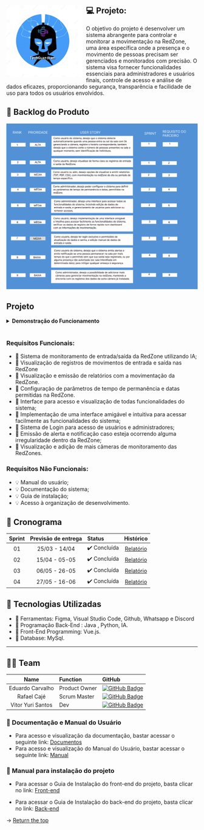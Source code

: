 <span id="topo">
<div align="center">
    <img src="/Documentos/techguardian.png" width="200px" style="float: left; margin-right: 10px;" />
</div>


##  💻 Projeto:
  O objetivo do projeto é desenvolver um sistema abrangente para controlar e monitorar a movimentação na RedZone, uma área específica onde a presença e o movimento de pessoas precisam ser gerenciados e monitorados com precisão. O sistema visa fornecer funcionalidades essenciais para administradores e usuários finais, controle de acesso e análise de dados eficazes, proporcionando segurança, transparência e facilidade de uso para todos os usuários envolvidos.

  
## :dart: Backlog do Produto  
<p>
<img src="/Documentos/BACKLOG.png" width="900px" />
</p>

## Projeto
<details>
<summary><b>Demonstração do Funcionamento</b></summary>
 <br>
   <td alignt="center"><img src="https://github.com/Tech-Guardian/Doc_TechGuardian7/blob/main/Documentos/LoginDashboard.gif" alt=""/>
   </td>
   <td alignt="center"><img src="https://github.com/Tech-Guardian/Doc_TechGuardian7/blob/main/Documentos/Relatorio.gif" alt=""/>
   </td>
    <td alignt="center"><img src="https://github.com/Tech-Guardian/Doc_TechGuardian7/blob/main/Documentos/ControleManual.gif" alt=""/>
   </td>
    <td alignt="center"><img src="https://github.com/Tech-Guardian/Doc_TechGuardian7/blob/main/Documentos/ControleDeUsuário.gif" alt=""/>
   </td>
</details>
<br />


### Requisitos Funcionais:
- :memo:   Sistema de monitoramento de entrada/saída da RedZone utilizando IA;
- :memo:   Visualização de registros de movimentos de entrada e saída nas RedZone
- :memo:   Visualização e emissão de relatórios com a movimentação da RedZone.
- :memo:   Configuração de parâmetros de tempo de permanência e datas permitidas na RedZone.
- :memo:  Interface para acesso e visualização de todas funcionalidades do sistema;
- :memo:   Implementação de uma interface amigável e intuitiva para acessar facilmente as funcionalidades do sistema;
- :memo:   Sistema de Login para acesso de usuários e administradores;
- :memo:   Emissão de alerta e notificação caso esteja ocorrendo alguma irregularidade dentro da RedZone;
- :memo:   Visualização e adição de mais câmeras de monitoramento das RedZones.


### Requisitos Não Funcionais:
- :bulb:  Manual do usuário;
- :bulb:  Documentação do sistema;
- :bulb:  Guia de instalação;
- :bulb:  Acesso à organização de desenvolvimento.


## :dart: Cronograma

| Sprint | Previsão de entrega | Status           | Histórico |
|:--:|:----------:|:-------------------|:-------------------------------------------------:|
| 01 | 25/03 - 14/04 | ✔️ Concluída    | [Relatório](https://github.com/Tech-Guardian/Doc_TechGuardian7/blob/main/Sprint01/README.md) |
| 02 | 15/04 - 05-05 | ✔️ Concluída    | [Relatório](https://github.com/Tech-Guardian/Doc_TechGuardian7/blob/main/Sprint02/README.md)|
| 03 | 06/05 - 26-05 | ✔️ Concluída    | [Relatório](https://github.com/Tech-Guardian/Doc_TechGuardian7/blob/main/Sprint03/README.md) |
| 04 | 27/05 - 16-06 | ✔️ Concluída    | [Relatório](https://github.com/Tech-Guardian/Doc_TechGuardian7/blob/main/Sprint04/README.md) |

## :dart: Tecnologias Utilizadas 

- 🔧  Ferramentas: Figma, Visual Studio Code, Github, Whatsapp e Discord
- 🔧  Programação Back-End : Java , Python, IA.
- 🔧  Front-End Programming:  Vue.js.
- 🔧  Database: MySql.

<hr>

<span id="team">

## 👨‍💻 Team


|    Name     | Function |      GitHub    |
|:-----------: |:------|:----------------------------|
| Eduardo Carvalho | Product Owner | [![GitHub Badge](https://img.shields.io/badge/GitHub-100000?style=for-the-badge&logo=github&logoColor=white)](https://github.com/EduardoPereiraCarvalho) |
| Rafael Cajé | Scrum Master | [![GitHub Badge](https://img.shields.io/badge/GitHub-100000?style=for-the-badge&logo=github&logoColor=white)](https://github.com/Rafael-Caje) |
| Vitor Yuri Santos | Dev | [![GitHub Badge](https://img.shields.io/badge/GitHub-100000?style=for-the-badge&logo=github&logoColor=white)](https://github.com/Vitor-y) |


### 📖 Documentação e Manual do Usuário

- Para acesso e visualização da documentação, bastar acessar o seguinte link: [Documentos](https://github.com/Tech-Guardian/Doc_TechGuardian7/tree/main/Documentos)
- Para acesso e visualização do Manual do Usuário, bastar acessar o seguinte link: [Manual](https://github.com/Tech-Guardian/Doc_TechGuardian7/blob/main/Documentos/Manual%20do%20Usuário.pdf)

### 📖 Manual para instalação do projeto
- Para acessar o Guia de Instalação do front-end do projeto, basta clicar no link: [Front-end](https://github.com/Tech-Guardian/Doc_TechGuardian7/blob/main/Documentos/GuiaFrontend.pdf)

- Para acessar o Guia de Instalação do back-end do projeto, basta clicar no link: [Back-end](https://github.com/Tech-Guardian/Doc_TechGuardian7/blob/main/Documentos/GuiaBackendIA.pdf)


→ [Return the top](#returnthetop)
